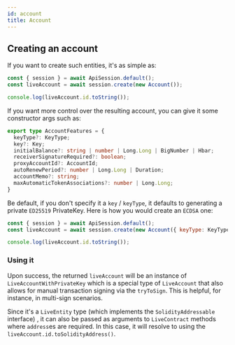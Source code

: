 ```yaml
---
id: account
title: Account
---
```


## Creating an account

If you want to create such entities, it's as simple as:
```js live=true containerKey=creating_an_account
const { session } = await ApiSession.default();
const liveAccount = await session.create(new Account());

console.log(liveAccount.id.toString());
```

If you want more control over the resulting account, you can give it some constructor args such as:
```ts 
export type AccountFeatures = {
  keyType?: KeyType;
  key?: Key;
  initialBalance?: string | number | Long.Long | BigNumber | Hbar;
  receiverSignatureRequired?: boolean;
  proxyAccountId?: AccountId;
  autoRenewPeriod?: number | Long.Long | Duration;
  accountMemo?: string;
  maxAutomaticTokenAssociations?: number | Long.Long;
}
```

Be default, if you don't specify it a `key` / `keyType`, it defaults to generating a private `ED25519` PrivateKey. Here is how you would create an `ECDSA` one:
```js live=true containerKey=key_or_keyType
const { session } = await ApiSession.default();
const liveAccount = await session.create(new Account({ keyType: KeyType.ECDSA }));

console.log(liveAccount.id.toString());
```

### Using it
Upon success, the returned `liveAccount` will be an instance of `LiveAccountWithPrivateKey` which is a special type of `LiveAccount` that also allows for manual transaction signing via the `tryToSign`. This is helpful, for instance, in multi-sign scenarios.

Since it's a `LiveEntity` type (which implements the `SolidityAddressable` interface) , it can also be passed as arguments to `LiveContract` methods where `address`es are required. In this case, it will resolve to using the `liveAccount.id.toSolidityAddress()`.